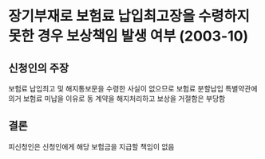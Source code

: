 # 장기부재로 보험료 납입최고장을 수령하지 못한 경우 보상책임 발생 여부 (2003-10)

## 신청인의 주장
보험료 납입최고 및 해지통보문을 수령한 사실이 없으므로 보험료 분할납입 특별약관에 의거 보험료 미납을 이유로 동 계약을 해지처리하고 보상을 거절함은 부당함

## 결론
피신청인은 신청인에게 해당 보험금을 지급할 책임이 없음